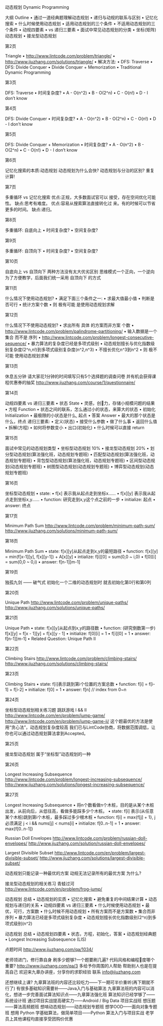 动态规划 Dynamic Programming


大纲 Outline
• 通过一道经典题理解动态规划 
• 递归与动规的联系与区别
• 记忆化搜索
• 什么时候使用动态规划
• 适用动态规划的三个条件
• 不适用动态规划的三个条件
• 动规四要素
• vs 递归三要素
• 面试中常见动态规划的分类 • 坐标(矩阵)动态规划
• 接龙型动态规划

第2页

Triangle
• http://www.lintcode.com/problem/triangle/ • http://www.jiuzhang.com/solutions/triangle/
• 解决方法:
• DFS: Traverse
• DFS: Divide Conquer
• Divide Conquer + Memorization
• Traditional Dynamic Programming

第3页

DFS: Traverse
• 时间复杂度?
• A - O(n^2)
• B - O(2^n)
• C - O(n!)
• D - I don’t know

第4页

DFS: Divide Conquer
• 时间复杂度?
• A - O(n^2)
• B - O(2^n)
• C - O(n!)
• D - I don’t know

第5页

DFS: Divide Conquer + Memorization
• 时间复杂度?
• A - O(n^2)
• B - O(2^n)
• C - O(n!)
• D - I don’t know

第6页

记忆化搜索的本质:动态规划 动态规划为什么会快?
动态规划与分治的区别? 重复计算!

第7页

多重循环 vs 记忆化搜索
优点:正规，大多数面试官可以 接受，存在空间优化可能性。
缺点:思考有难度。
优点:容易从搜索算法直接转化过 来。有的时候可以节省更多的时间。
缺点:递归。

第8页

多重循环: 自底向上 • 时间复杂度?
• 空间复杂度?

第9页

多重循环: 自顶向下 • 时间复杂度?
• 空间复杂度?

第10页

自底向上 vs 自顶向下 两种方法没有太大优劣区别
思维模式一个正向，一个逆向 为了方便教学，后面我们统一采用 自顶向下 的方式

第11页

什么情况下使用动态规划?
• 满足下面三个条件之一: • 求最大值最小值
• 判断是否可行 • 统计方案个数
• 则 极有可能 是使用动态规划求解

第12页

什么情况下不使用动态规划?
• 求出所有 具体 的方案而非方案 个数
• http://www.lintcode.com/problem/palindrome-partitioning/ 
• 输入数据是一个 集合 而不是 序列
• http://www.lintcode.com/problem/longest-consecutive-sequence/
• 暴力算法的复杂度已经是多项式级别
• 动态规划擅长与优化指数级别复杂度(2^n,n!)到多项式级别复杂度(n^2,n^3) 
• 不擅长优化n^3到n^2
• 则 极不可能 使用动态规划求解

第13页

休息五分钟
请大家花1分钟的时间填写只有5个选择题的调查问卷 并有机会获得课程优惠券的抽奖 http://www.jiuzhang.com/course/1/questionnaire/

第14页

动规四要素 vs 递归三要素
• 状态 State
• 灵感，创􏰁力，存储小规模问题的结果
• 方程 Function
• 状态之间的联系，怎么通过小的状态，来算大的状态 • 初始化 Initialization
• 最极限的小状态是什么, 起点
• 答案 Answer
• 最大的那个状态是什么，终点
递归三要素:
• 定义(状态)
• 接受什么参数
• 做了什么事
• 返回什么值 • 拆解(方程)
• 如何将参数变小 • 出口(初始化)
• 什么时候可以直接 return

第15页

面试中常见的动态规划类型
• 坐标型动态规划 10%
• 接龙型动态规划 20%
• 划分型动态规划(算法强化班，动态规划专题班)
• 匹配型动态规划(算法强化班，动态规划专题班)
• 背包型动态规划(算法强化班，动态规划专题班)
• 区间型动态规划(动态规划专题班)
• 树图型动态规划(动态规划专题班)
• 博弈型动态规划(动态规划专题班)

第16页

坐标型动态规划
• state:
• f[x] 表示我从起点走到坐标x......
• f[x][y] 表示我从起点走到坐标x,y......
• function: 研究走到x,y这个点之前的一步 • initialize: 起点
• answer: 终点

第17页

Minimum Path Sum
http://www.lintcode.com/problem/minimum-path-sum/ http://www.jiuzhang.com/solutions/minimum-path-sum/

第18页

Minimum Path Sum
• state: f[x][y]从起点走到x,y的最短路径
• function: f[x][y] = min(f[x-1][y], f[x][y-1]) + A[x][y]
• intialize: f[i][0] = sum(0,0 ~ i,0)
• f[0][i] = sum(0,0 ~ 0,i)
• answer: f[n-1][m-1]

第19页

独孤九剑 —— 破气式 初始化一个二维的动态规划时 就去初始化第0行和第0列

第20页

Unique Path
http://www.lintcode.com/problem/unique-paths/ http://www.jiuzhang.com/solutions/unique-paths/

第21页

Unique Path
• state: f[x][y]从起点到x,y的路径数
• function: (研究倒数第一步) f[x][y] = f[x - 1][y] + f[x][y - 1]
• initialize: f[0][i] = 1
• f[i][0] = 1
• answer: f[n-1][m-1]
• Related Question: Unique Path II

第22页

Climbing Stairs
http://www.lintcode.com/problem/climbing-stairs/ http://www.jiuzhang.com/solutions/climbing-stairs/

第23页

Climbing Stairs
• state: f[i]表示跳到第i个位置的方案总数 • function: f[i] = f[i-1] + f[i-2]
• initialize: f[0] = 1
• answer: f[n] // index from 0\~n

第24页

坐标型动态规划相关练习题
跳跃游戏 I && II
http://www.lintcode.com/en/problem/jump-game/ http://www.lintcode.com/en/problem/jump-game-ii/ 这个题最优的方法是使用“贪心法”，动态规划复杂度较高 我们已与LintCode协商，将数据范围调低，让你也可以通过动态规划算法拿到Accepted。

第25页

接龙型动态规划 属于“坐标型”动态规划的一种

第26页

Longest Increasing Subsequence
http://www.lintcode.com/problem/longest-increasing-subsequence/ http://www.jiuzhang.com/solutions/longest-increasing-subsequence/

第27页

Longest Increasing Subsequence
• 将n个数看做n个木桩，目的是从某个木桩出发，从前向后，从低往高，看做多能踩多少个木桩。 • state: f[i] 表示(从任意某个木桩)跳到第i个木桩，最多踩过多少根木桩
• function: f[i] = max{f[j] + 1}, j必须满足 j < i && nums[j] < nums[i]
• initialize: f[0..n-1] = 1
• answer: max{f[0..n-1]}

Russian Doll Envelopes
http://www.lintcode.com/problem/russian-doll-envelopes/ http://www.jiuzhang.com/solution/russian-doll-envelopes/


Largest Divisible Subset
http://www.lintcode.com/en/problem/largest-divisible-subset/ http://www.jiuzhang.com/solutions/largest-divisible-subset/


动态规划只能记录一种最优的方案 动规无法记录所有的最优方案
为什么?


接龙型动态规划的相关练习 青蛙过河
http://www.lintcode.com/en/problem/frog-jump/

动态规划 总结
• 动态规划的实质 • 记忆化搜索
• 避免重复的中间结果计算 • 动态规划与递归的关系
• 动规四要素 vs 递归三要素 • 什么时候使用动态规划
• 最优，可行，方案数
• 什么时候不用动态规划
• 所有方案而不是方案数
• 集合而非序列
• 暴力算法已经是多项式级别复杂度
• 动态规划擅长优化指数级别(2^n)到多项式级别(n^2)

动态规划 总结 • 动态规划四要素
• 状态，方程，初始化，答案 • 动态规划经典题
• Longest Increasing Subsequence (LIS)


点题时间 http://www.jiuzhang.com/qa/1034/

老师领进门，修行靠自身 刷多少题够?一个题要刷几遍?
代码风格和编程􏰂度哪个重要? http://www.jiuzhang.com/qa/3
多给予你周围的人帮助 帮助别人也是在提高自己
欢迎来九章办讲座，分享你的求职经验 联系 info@jiuzhang.com


还想继续上课?
九章算法班的内容还比较吃力——下一期可半价重听(再下期就不行了) 有很多基础知识需要补——Java入门与基础算法 九章算法班的内容可以消化，想进一步完善面试算法知识点——九章算法强化班 
算法知识已经学够了——系统设计班 
通过项目实战提高硬实力——Android / Big Data 项目实战班 
想压题——算法高频题班 想啃动态规划——动态规划专题班 
想学OOD——面向对象专题班
想用 Python 学基础算法，做简单项目——Python 
算法入门与项目实战 老学员上其他课程均直接享受团购价优惠
